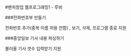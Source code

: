 #벤처창업 웹프로그래밍1 - 루비

###전화번호부 만들기

전화번호 추가(중복 이름 허용 안함) , 보기, 삭제, 프로그램 종료 지원

###중앙일보 기사 내용 파싱하기

불러올 기사 갯수 입력받기 지원